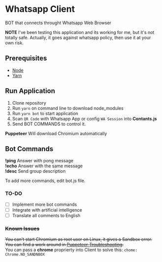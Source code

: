 # Whatsapp Client
BOT that connects throught Whatsapp Web Browser

**NOTE** I've been testing this application and its working for me, but it's not totally safe. 
Actually, it goes against whatsapp policy, then use it at your own risk. 

## Prerequisites
- [Node](https://nodejs.org/en/)
- [Yarn](https://yarnpkg.com/pt-BR/)

## Run Application
1. Clone repository
2. Run `yarn` on command line to download node_modules
3. Run `yarn bot` to start application
4. Scan `QR Code` with Whatsapp App or config `WA Session` into **Contants.js**
5. Send BOT COMMANDS to control it.

**Puppeteer** Will download Chromium automatically

## Bot Commands
**!ping** Answer with pong message  
**!echo** Answer with the same message  
**!desc** Send group description   

To add more commands, edit bot.js file.

### TO-DO
- [ ] Implement more bot commands 
- [ ] Integrate with artificial intelligence 
- [ ] Translate all comments to English

### ~~Known Issues~~
~~You can't start Chromium as root user on Linux, it gives a Sandbox error.~~
~~You can find a work around in [Puppeteer-Troubleshooting](https://github.com/GoogleChrome/puppeteer/blob/master/docs/troubleshooting.md).~~  
You can pass a **chrome** proprierty into Client to solve this: `chome: Chrome.NO_SANDNBOX` 